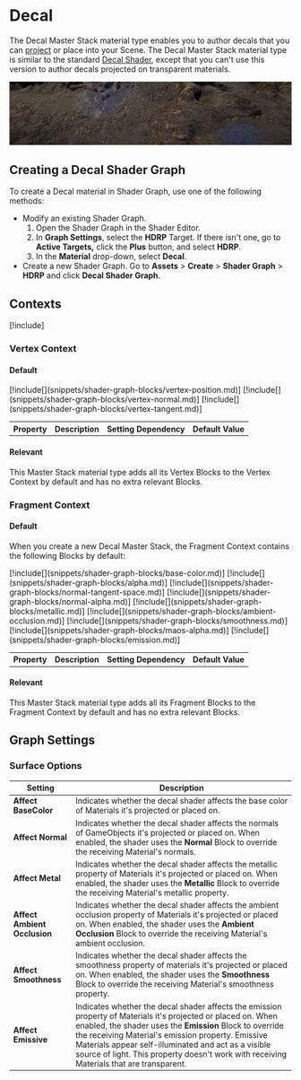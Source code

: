 # Decal

The Decal Master Stack material type enables you to author decals that you can [project](Decal-Projector.md) or place into your Scene. The Decal Master Stack material type is similar to the standard [Decal Shader](Decal-Shader.md), except that you can't use this version to author decals projected on transparent materials.

![](Images/HDRPFeatures-DecalShader.png)

## Creating a Decal Shader Graph

To create a Decal material in Shader Graph, use one of the following methods:

* Modify an existing Shader Graph.
    1. Open the Shader Graph in the Shader Editor.
    2. In **Graph Settings**, select the **HDRP** Target. If there isn't one, go to **Active Targets,** click the **Plus** button, and select **HDRP**.
    3. In the **Material** drop-down, select **Decal**.
* Create a new Shader Graph. Go to **Assets** > **Create** > **Shader Graph** > **HDRP** and click **Decal Shader Graph**.

## Contexts

[!include[](snippets/master-stacks-contexts-intro.md)]

### Vertex Context

#### Default

<table>
<tr>
<th>Property</th>
<th>Description</th>
<th>Setting Dependency</th>
<th>Default Value</th>
</tr>
[!include[](snippets/shader-graph-blocks/vertex-position.md)]
[!include[](snippets/shader-graph-blocks/vertex-normal.md)]
[!include[](snippets/shader-graph-blocks/vertex-tangent.md)]
</table>

#### Relevant

This Master Stack material type adds all its Vertex Blocks to the Vertex Context by default and has no extra relevant Blocks.

### Fragment Context

#### Default

When you create a new Decal Master Stack, the Fragment Context contains the following Blocks by default:

<table>
<tr>
<th>Property</th>
<th>Description</th>
<th>Setting Dependency</th>
<th>Default Value</th>
</tr>
[!include[](snippets/shader-graph-blocks/base-color.md)]
[!include[](snippets/shader-graph-blocks/alpha.md)]
[!include[](snippets/shader-graph-blocks/normal-tangent-space.md)]
[!include[](snippets/shader-graph-blocks/normal-alpha.md)]
[!include[](snippets/shader-graph-blocks/metallic.md)]
[!include[](snippets/shader-graph-blocks/ambient-occlusion.md)]
[!include[](snippets/shader-graph-blocks/smoothness.md)]
[!include[](snippets/shader-graph-blocks/maos-alpha.md)]
[!include[](snippets/shader-graph-blocks/emission.md)]
</table>

#### Relevant

This Master Stack material type adds all its Fragment Blocks to the Fragment Context by default and has no extra relevant Blocks.

## Graph Settings

### Surface Options

| **Setting**                  | **Description**                                              |
| ---------------------------- | ------------------------------------------------------------ |
| **Affect BaseColor**         | Indicates whether the decal shader affects the base color of Materials it's projected or placed on. |
| **Affect Normal**            | Indicates whether the decal shader affects the normals of GameObjects it's projected or placed on. When enabled, the shader uses the **Normal** Block to override the receiving Material's normals. |
| **Affect Metal**             | Indicates whether the decal shader affects the metallic property of Materials it's projected or placed on. When enabled, the shader uses the **Metallic** Block to override the receiving Material's metallic property. |
| **Affect Ambient Occlusion** | Indicates whether the decal shader affects the ambient occlusion property of Materials it's projected or placed on. When enabled, the shader uses the **Ambient Occlusion** Block to override the receiving Material's ambient occlusion. |
| **Affect Smoothness**        | Indicates whether the decal shader affects the smoothness property of materials it's projected or placed on. When enabled, the shader uses the **Smoothness** Block to override the receiving Material's smoothness property. |
| **Affect Emissive**          | Indicates whether the decal shader affects the emission property of Materials it's projected or placed on. When enabled, the shader uses the **Emission** Block to override the receiving Material's emission property. Emissive Materials appear self-illuminated and act as a visible source of light. This property doesn't work with receiving Materials that are transparent. |
